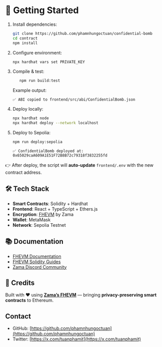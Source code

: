 # 🚀 Getting Started
1. Install dependencies:

   ```bash
   git clone https://github.com/phamnhungoctuan/confidential-bomb
   cd contract
   npm install
   ```

2. Configure environment:

   ```bash
   npx hardhat vars set PRIVATE_KEY
   ```

3. Compile & test:

   ```bash
      npm run build:test
   ```

   Example output:

   ```
   ✅ ABI copied to frontend/src/abi/ConfidentialBomb.json
   ```

4. Deploy locally:

   ```bash
   npx hardhat node
   npx hardhat deploy --network localhost
   ```

5. Deploy to Sepolia:

   ```bash
   npm run deploy:sepolia
   ```

   ```
   ✅ ConfidentialBomb deployed at: 0x65029caA609A1E51F72B8B72c79318f3832255fd
   ```
👉 After deploy, the script will **auto-update** `frontend/.env` with the new contract address.

## 🛠 Tech Stack

- **Smart Contracts**: Solidity + Hardhat
- **Frontend**: React + TypeScript + Ethers.js
- **Encryption**: [FHEVM](https://docs.zama.ai/fhevm) by Zama
- **Wallet**: MetaMask
- **Network**: Sepolia Testnet

## 📚 Documentation

- [FHEVM Documentation](https://docs.zama.ai/fhevm)
- [FHEVM Solidity Guides](https://docs.zama.ai/protocol/solidity-guides/getting-started/setup)
- [Zama Discord Community](https://discord.gg/zama)


## 🌟 Credits

Built with ❤️ using **[Zama’s FHEVM](https://zama.ai)** — bringing **privacy-preserving smart contracts** to Ethereum.


## Contact

- GitHub: [https://github.com/phamnhungoctuan](https://github.com/phamnhungoctuan)
- Twitter: [https://x.com/tuanphamit](https://x.com/tuanphamit)
